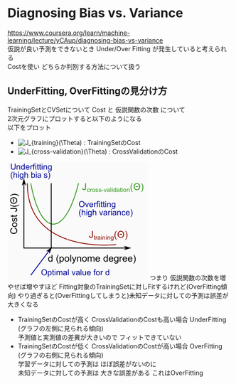 # Diagnosing Bias vs. Variance
https://www.coursera.org/learn/machine-learning/lecture/yCAup/diagnosing-bias-vs-variance  
仮説が良い予測をできないとき Under/Over Fitting が発生していると考えられる  
Costを使い どちらか判別する方法について扱う  

## UnderFitting, OverFittingの見分け方
TrainingSetとCVSetについて Cost と 仮説関数の次数 について  
2次元グラフにプロットすると以下のようになる  
  以下をプロット  
* <img src="https://latex.codecogs.com/gif.latex?J_{training}(\Theta)" title="J_{training}(\Theta)" /> : TrainingSetのCost  
* <img src="https://latex.codecogs.com/gif.latex?J_{cross-validation}(\Theta)" title="J_{cross-validation}(\Theta)" /> : CrossValidationのCost  

<img src="../../img/06_03_diagnosing_bias_vs_variance.png" >  
つまり 仮説関数の次数を増やせば増やすほど  
Fitting対象のTrainingSetに対しFitするけれど(OverFitting傾向)  
やり過ぎると(OverFittingしてしまうと)未知データに対しての予測は誤差が大きくなる  

* TrainingSetのCostが高く CrossValidationのCostも高い場合 UnderFitting  
  (グラフの左側に見られる傾向)  
  予測値と実測値の差異が大きいので フィットできていない  
* TrainingSetのCostが低く CrossValidationのCostが高い場合 OverFitting  
  (グラフの右側に見られる傾向)  
  学習データに対しての予測は ほぼ誤差がないのに  
  未知データに対しての予測は 大きな誤差がある これはOverFitting  
